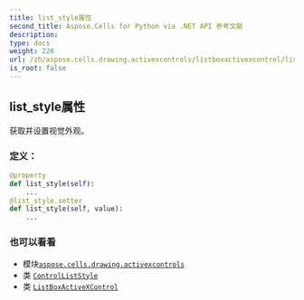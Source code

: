 ```yaml
---
title: list_style属性
second_title: Aspose.Cells for Python via .NET API 参考文献
description:
type: docs
weight: 220
url: /zh/aspose.cells.drawing.activexcontrols/listboxactivexcontrol/list_style/
is_root: false
---
```

## list_style属性

获取并设置视觉外观。
### 定义：
```python
@property
def list_style(self):
    ...
@list_style.setter
def list_style(self, value):
    ...
```

### 也可以看看
* 模块[`aspose.cells.drawing.activexcontrols`](../../)
* 类 [`ControlListStyle`](/cells/python-net/zh/aspose.cells.drawing.activexcontrols/controlliststyle)
* 类 [`ListBoxActiveXControl`](/cells/python-net/zh/aspose.cells.drawing.activexcontrols/listboxactivexcontrol)
